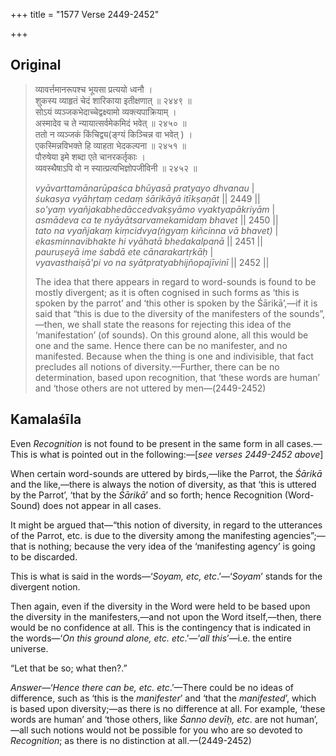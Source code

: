 +++
title = "1577 Verse 2449-2452"

+++
## Original 
>
> व्यावर्त्तमानरूपश्च भूयसा प्रत्ययो ध्वनौ ।  
> शुकस्य व्याहृतं चेदं शारिकाया इतीक्षणात् ॥ २४४९ ॥  
> सोऽयं व्यञ्जकभेदाच्चेद्वक्ष्यामो व्यक्त्यपाक्रियाम् ।  
> अस्मादेव च ते न्यायात्सर्वमेकमिदं भवेत् ॥ २४५० ॥  
> ततो न व्यञ्जकं किंचिद्व्य(ङ्ग्यं किञ्चिन्न वा भवेत् ) ।  
> एकस्मिन्नविभक्ते हि व्याहता भेदकल्पना ॥ २४५१ ॥  
> पौरुषेया इमे शब्दा एते चानरकर्तृकाः ।  
> व्यवस्थैषाऽपि वो न स्यात्प्रत्यभिज्ञोपजीविनी ॥ २४५२ ॥ 
>
> *vyāvarttamānarūpaśca bhūyasā pratyayo dhvanau* \|  
> *śukasya vyāhṛtaṃ cedaṃ śārikāyā itīkṣaṇāt* \|\| 2449 \|\|  
> *so'yaṃ vyañjakabhedāccedvakṣyāmo vyaktyapākriyām* \|  
> *asmādeva ca te nyāyātsarvamekamidaṃ bhavet* \|\| 2450 \|\|  
> *tato na vyañjakaṃ kiṃcidvya(ṅgyaṃ kiñcinna vā bhavet)* \|  
> *ekasminnavibhakte hi vyāhatā bhedakalpanā* \|\| 2451 \|\|  
> *pauruṣeyā ime śabdā ete cānarakartṛkāḥ* \|  
> *vyavasthaiṣā'pi vo na syātpratyabhijñopajīvinī* \|\| 2452 \|\| 
>
> The idea that there appears in regard to word-sounds is found to be mostly divergent; as it is often cognised in such forms as ‘this is spoken by the parrot’ and ‘this other is spoken by the Śārikā’,—if it is said that “this is due to the diversity of the manifesters of the sounds”,—then, we shall state the reasons for rejecting this idea of the ‘manifestation’ (of sounds). On this ground alone, all this would be one and the same. Hence there can be no manifester, and no manifested. Because when the thing is one and indivisible, that fact precludes all notions of diversity.—Further, there can be no determination, based upon recognition, that ‘these words are human’ and ‘those others are not uttered by men—(2449-2452)



## Kamalaśīla

Even *Recognition* is not found to be present in the same form in all cases.—This is what is pointed out in the following:—[*see verses 2449-2452 above*]

When certain word-sounds are uttered by birds,—like the Parrot, the *Śārikā* and the like,—there is always the notion of diversity, as that ‘this is uttered by the Parrot’, ‘that by the *Śārikā*’ and so forth; hence Recognition (Word-Sound) does not appear in all cases.

It might be argued that—“this notion of diversity, in regard to the utterances of the Parrot, etc. is due to the diversity among the manifesting agencies”;—that is nothing; because the very idea of the ‘manifesting agency’ is going to be discarded.

This is what is said in the words—‘*Soyam, etc, etc*.’—‘*Soyam*’ stands for the divergent notion.

Then again, even if the diversity in the Word were held to be based upon the diversity in the manifesters,—and not upon the Word itself,—then, there would be no confidence at all. This is the contingency that is indicated in the words—‘*On this ground alone, etc. etc*.’—‘*all this*’—i.e. the entire universe.

“Let that be so; what then?.”

*Answer*—‘*Hence there can be, etc. etc*.’—There could be no ideas of difference, such as ‘this is the *manifester*’ and ‘that the *manifested*’, which is based upon diversity;—as there is no difference at all. For example, ‘these words are human’ and ‘those others, like *Śanno devīḥ, etc*. are not human’,—all such notions would not be possible for you who are so devoted to *Recognition*; as there is no distinction at all.—(2449-2452)


